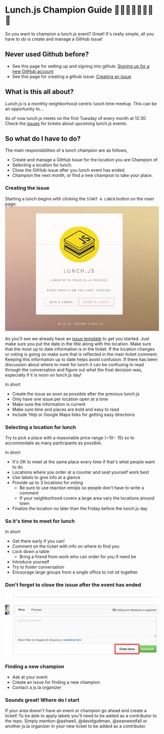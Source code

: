 # Lunch.js Champion Guide 🍔🍟🌮🌯🍜🍎🌭🍕 
So you want to champion a lunch.js event? Great! It's really simple, all you have to do is create and manage a GitHub issue!

## Never used Github before?
* See this page for setting up and signing into github: [Signing up for a new GitHub account](https://help.github.com/articles/signing-up-for-a-new-github-account/)
* See this page for creating a github issue:
[Creating an issue](https://help.github.com/articles/creating-an-issue/)


## What is this all about?
Lunch.js is a monthly neighborhood centric lunch time meetup. This can be an opportunity to...

As of now lunch.js meets on the first Tuesday of every month at 12:30
Check the [issues](https://github.com/jsla/lunch.js/issues) for tickets about upcoming lunch.js events.


## So what do I have to do?
The main responsibilities of a lunch champion are as follows,

* Create and manage a GitHub Issue for the location you are Champion of
* Selecting a location for lunch.
* Close the GitHub issue after you lunch event has ended.
* Champion the next month, or find a new champion to take your place.


### Creating the issue
Starting a lunch begins with clicking the `START A LUNCH` button on the
main page:
![Start a Lunch](img/start_a_lunch.jpg)

As you'll see we already have an [issue template](./ISSUE_TEMPLATE.md) to get you started.
Just make sure you put the date in the title along with the location. Make sure that the
most up to date information is in the ticket. If the location changes or voting is going on
make sure that is reflected in the main ticket comment. Keeping this information up to date
helps avoid confusion. If there has been discussion about where to meet for lunch it can
be confusing to read through the conversation and figure out what the final decision was, 
especially if it is noon on lunch.js day!

In short
* Create the issue as soon as possible after the previous lunch.js
* Only have one issue per location open at a time
* Make sure the information is current
* Make sure time and places are bold and easy to read
* Include Yelp or Google Maps links for getting easy directions

### Selecting a location for lunch
Try to pick a place with a reasonable price range (~$10 - ~$15) so to accommodate as
many participants as possible.

In short
* It's OK to meet at the same place every time if that's what people want to do
* Locations where you order at a counter and seat yourself work best
* Use labels to give info at a glance
* Provide up to 3 locations for voting
  * Be sure to use reaction emojis so people don't have to write a comment
  * If your neighborhood covers a large area vary the locations around town
* Finalize the location no later than the Friday before the lunch.js day


### So it's time to meet for lunch

In short
* Get there early if you can!
* Comment on the ticket with info on where to find you
* Lock down a table
  * Bring a friend from work who can order for you if need be
* Introduce yourself
* Try to foster conversation
* Encourage large groups from a single office to not sit together

### Don't forget to close the issue after the event has ended
![Close a Lunch](img/close_a_lunch.jpg)


### Finding a new champion

* Ask at your event
* Create an issue for finding a new champion
* Contact a js.la organizer



### Sounds great! Where do I start
If your area doesn't have an event or champion go ahead and create a ticket!
To be able to apply labels you'll need to be added as a contributor to the repo.
Simply mention @ashwell, @davidguttman, @seanwestfall or another js.la organizer in your new ticket to be added as a contributor.
